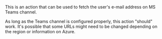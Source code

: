 This is an action that can be used to fetch the user's e-mail address on MS Teams channel.

As long as the Teams channel is configured properly, this action "should" work.
It's possible that some URLs might need to be changed depending on the region or information on Azure.
